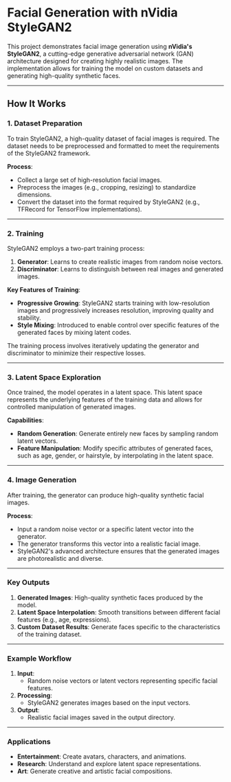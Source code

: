 # **Facial Generation with nVidia StyleGAN2**

This project demonstrates facial image generation using **nVidia's StyleGAN2**, a cutting-edge generative adversarial network (GAN) architecture designed for creating highly realistic images. The implementation allows for training the model on custom datasets and generating high-quality synthetic faces.

---

## **How It Works**

### **1. Dataset Preparation**
To train StyleGAN2, a high-quality dataset of facial images is required. The dataset needs to be preprocessed and formatted to meet the requirements of the StyleGAN2 framework.

**Process**:
- Collect a large set of high-resolution facial images.
- Preprocess the images (e.g., cropping, resizing) to standardize dimensions.
- Convert the dataset into the format required by StyleGAN2 (e.g., TFRecord for TensorFlow implementations).

---

### **2. Training**
StyleGAN2 employs a two-part training process:
1. **Generator**: Learns to create realistic images from random noise vectors.
2. **Discriminator**: Learns to distinguish between real images and generated images.

**Key Features of Training**:
- **Progressive Growing**: StyleGAN2 starts training with low-resolution images and progressively increases resolution, improving quality and stability.
- **Style Mixing**: Introduced to enable control over specific features of the generated faces by mixing latent codes.

The training process involves iteratively updating the generator and discriminator to minimize their respective losses.

---

### **3. Latent Space Exploration**
Once trained, the model operates in a latent space. This latent space represents the underlying features of the training data and allows for controlled manipulation of generated images.

**Capabilities**:
- **Random Generation**: Generate entirely new faces by sampling random latent vectors.
- **Feature Manipulation**: Modify specific attributes of generated faces, such as age, gender, or hairstyle, by interpolating in the latent space.

---

### **4. Image Generation**
After training, the generator can produce high-quality synthetic facial images.

**Process**:
- Input a random noise vector or a specific latent vector into the generator.
- The generator transforms this vector into a realistic facial image.
- StyleGAN2's advanced architecture ensures that the generated images are photorealistic and diverse.

---

### **Key Outputs**
1. **Generated Images**: High-quality synthetic faces produced by the model.
2. **Latent Space Interpolation**: Smooth transitions between different facial features (e.g., age, expressions).
3. **Custom Dataset Results**: Generate faces specific to the characteristics of the training dataset.

---

### **Example Workflow**
1. **Input**:
   - Random noise vectors or latent vectors representing specific facial features.
2. **Processing**:
   - StyleGAN2 generates images based on the input vectors.
3. **Output**:
   - Realistic facial images saved in the output directory.

---

### **Applications**
- **Entertainment**: Create avatars, characters, and animations.
- **Research**: Understand and explore latent space representations.
- **Art**: Generate creative and artistic facial compositions.
